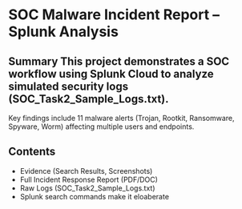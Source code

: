 # SOC Malware Incident Report – Splunk Analysis 

## Summary This project demonstrates a SOC workflow using Splunk Cloud to analyze simulated security logs (SOC_Task2_Sample_Logs.txt).
Key findings include 11 malware alerts (Trojan, Rootkit, Ransomware, Spyware, Worm) affecting multiple users and endpoints. 

## Contents 
- Evidence (Search Results, Screenshots)
- Full Incident Response Report (PDF/DOC)
- Raw Logs (SOC_Task2_Sample_Logs.txt)
- Splunk search commands make it eloaberate

